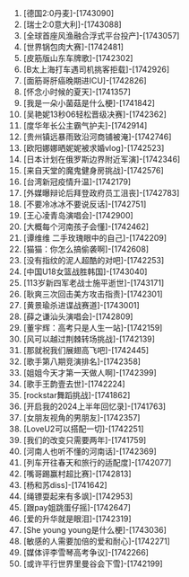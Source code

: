 
1. [德国2:0丹麦]-[1743090]
1. [瑞士2:0意大利]-[1743088]
1. [全球首座风渔融合浮式平台投产]-[1743057]
1. [世界锅包肉大赛]-[1742481]
1. [皮筋版山东车牌歌]-[1742302]
1. [B太上海打车遇司机挑客拒载]-[1742926]
1. [面筋哥肝癌晚期进ICU]-[1742826]
1. [怀念小时候的夏天]-[1741357]
1. [我是一朵小菌菇是什么梗]-[1741842]
1. [吴艳妮13秒06轻松晋级决赛]-[1742362]
1. [度华年长公主霸气护夫]-[1742914]
1. [贵州镇远暴雨致沿河商铺被淹]-[1742746]
1. [欧阳娜娜晒妮妮被求婚vlog]-[1742523]
1. [日本计划在俄罗斯边界附近军演]-[1742346]
1. [来自天堂的魔鬼健身房挑战]-[1742576]
1. [台湾新冠疫情升温]-[1742179]
1. [外媒曝辩论后拜登政府员工沮丧]-[1742783]
1. [不要冷冰冰不要说反话]-[1742751]
1. [王心凌青岛演唱会]-[1742900]
1. [大概每个河南孩子会懂]-[1742462]
1. [谭维维 二手玫瑰眼中的自己]-[1742209]
1. [猫猫：你怎么搞偷袭啊]-[1742608]
1. [没有指纹的泥人超酷的对吧]-[1742253]
1. [中国U18女篮战胜韩国]-[1743040]
1. [113岁新四军老战士施平逝世]-[1743171]
1. [耿爽三次回击美方攻击指责]-[1742301]
1. [黄景瑜杀进谍战赛道]-[1743001]
1. [薛之谦汕头演唱会]-[1742809]
1. [董宇辉：高考只是人生一站]-[1742159]
1. [风可以越过荆棘转场挑战]-[1742139]
1. [那就祝我们展翅高飞吧]-[1742445]
1. [歌手第八期竞演排名]-[1742358]
1. [姐姐今天才第一天做人啊]-[1742399]
1. [歌手王韵壹去世]-[1742224]
1. [rockstar舞蹈挑战]-[1741862]
1. [开启我的2024上半年回忆录]-[1741763]
1. [女朋友视角的男朋友]-[1742357]
1. [LoveU2可以搭配一切]-[1742251]
1. [我们的改变只需要两年]-[1741759]
1. [河南人也听不懂的河南话]-[1742369]
1. [列车开往春天和旅行的适配度]-[1742077]
1. [嘴哥踢赢村超比赛]-[1742813]
1. [杨和苏diss]-[1741642]
1. [绳镖耍起来有多飒]-[1742953]
1. [跟pay姐跳蛋仔摇]-[1742647]
1. [爱的升华就是眼泪]-[1742319]
1. [She young young是什么梗]-[1743036]
1. [敏感的人需要加倍的爱和耐心]-[1742271]
1. [媒体评李雪琴高考争议]-[1742266]
1. [或许平行世界里曼谷会下雪]-[1742199]